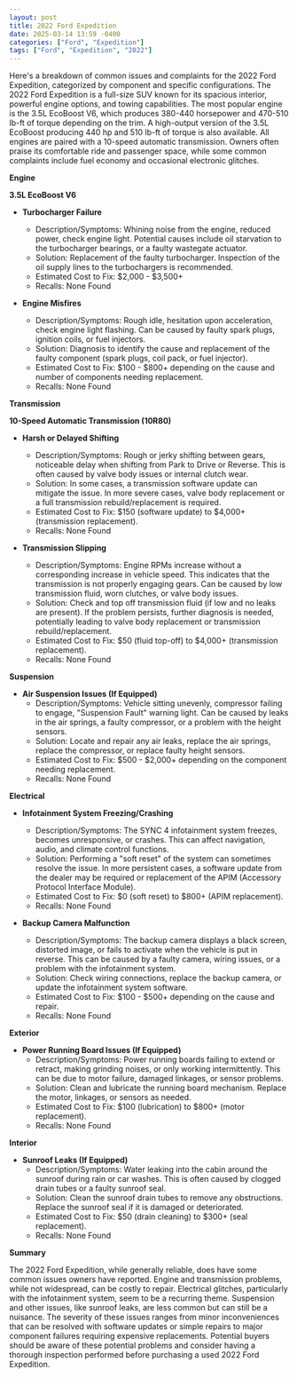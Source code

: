 ```yaml
---
layout: post
title: 2022 Ford Expedition
date: 2025-03-14 13:59 -0400
categories: ["Ford", "Expedition"]
tags: ["Ford", "Expedition", "2022"]
---
```

Here's a breakdown of common issues and complaints for the 2022 Ford Expedition, categorized by component and specific configurations. The 2022 Ford Expedition is a full-size SUV known for its spacious interior, powerful engine options, and towing capabilities. The most popular engine is the 3.5L EcoBoost V6, which produces 380-440 horsepower and 470-510 lb-ft of torque depending on the trim. A high-output version of the 3.5L EcoBoost producing 440 hp and 510 lb-ft of torque is also available. All engines are paired with a 10-speed automatic transmission. Owners often praise its comfortable ride and passenger space, while some common complaints include fuel economy and occasional electronic glitches.

**Engine**

**3.5L EcoBoost V6**

*   **Turbocharger Failure**
    *   Description/Symptoms: Whining noise from the engine, reduced power, check engine light. Potential causes include oil starvation to the turbocharger bearings, or a faulty wastegate actuator.
    *   Solution: Replacement of the faulty turbocharger. Inspection of the oil supply lines to the turbochargers is recommended.
    *   Estimated Cost to Fix: $2,000 - $3,500+
    *   Recalls: None Found

*   **Engine Misfires**
    *   Description/Symptoms: Rough idle, hesitation upon acceleration, check engine light flashing. Can be caused by faulty spark plugs, ignition coils, or fuel injectors.
    *   Solution: Diagnosis to identify the cause and replacement of the faulty component (spark plugs, coil pack, or fuel injector).
    *   Estimated Cost to Fix: $100 - $800+ depending on the cause and number of components needing replacement.
    *   Recalls: None Found

**Transmission**

**10-Speed Automatic Transmission (10R80)**

*   **Harsh or Delayed Shifting**
    *   Description/Symptoms: Rough or jerky shifting between gears, noticeable delay when shifting from Park to Drive or Reverse. This is often caused by valve body issues or internal clutch wear.
    *   Solution: In some cases, a transmission software update can mitigate the issue. In more severe cases, valve body replacement or a full transmission rebuild/replacement is required.
    *   Estimated Cost to Fix: $150 (software update) to $4,000+ (transmission replacement).
    *   Recalls: None Found

*   **Transmission Slipping**
    *   Description/Symptoms: Engine RPMs increase without a corresponding increase in vehicle speed. This indicates that the transmission is not properly engaging gears. Can be caused by low transmission fluid, worn clutches, or valve body issues.
    *   Solution: Check and top off transmission fluid (if low and no leaks are present). If the problem persists, further diagnosis is needed, potentially leading to valve body replacement or transmission rebuild/replacement.
    *   Estimated Cost to Fix: $50 (fluid top-off) to $4,000+ (transmission replacement).
    *   Recalls: None Found

**Suspension**

*   **Air Suspension Issues (If Equipped)**
    *   Description/Symptoms: Vehicle sitting unevenly, compressor failing to engage, "Suspension Fault" warning light. Can be caused by leaks in the air springs, a faulty compressor, or a problem with the height sensors.
    *   Solution: Locate and repair any air leaks, replace the air springs, replace the compressor, or replace faulty height sensors.
    *   Estimated Cost to Fix: $500 - $2,000+ depending on the component needing replacement.
    *   Recalls: None Found

**Electrical**

*   **Infotainment System Freezing/Crashing**
    *   Description/Symptoms: The SYNC 4 infotainment system freezes, becomes unresponsive, or crashes. This can affect navigation, audio, and climate control functions.
    *   Solution: Performing a "soft reset" of the system can sometimes resolve the issue. In more persistent cases, a software update from the dealer may be required or replacement of the APIM (Accessory Protocol Interface Module).
    *   Estimated Cost to Fix: $0 (soft reset) to $800+ (APIM replacement).
    *   Recalls: None Found

*   **Backup Camera Malfunction**
    *   Description/Symptoms: The backup camera displays a black screen, distorted image, or fails to activate when the vehicle is put in reverse. This can be caused by a faulty camera, wiring issues, or a problem with the infotainment system.
    *   Solution: Check wiring connections, replace the backup camera, or update the infotainment system software.
    *   Estimated Cost to Fix: $100 - $500+ depending on the cause and repair.
    *   Recalls: None Found

**Exterior**

*   **Power Running Board Issues (If Equipped)**
    *   Description/Symptoms: Power running boards failing to extend or retract, making grinding noises, or only working intermittently. This can be due to motor failure, damaged linkages, or sensor problems.
    *   Solution: Clean and lubricate the running board mechanism. Replace the motor, linkages, or sensors as needed.
    *   Estimated Cost to Fix: $100 (lubrication) to $800+ (motor replacement).
    *   Recalls: None Found

**Interior**

*   **Sunroof Leaks (If Equipped)**
    *   Description/Symptoms: Water leaking into the cabin around the sunroof during rain or car washes. This is often caused by clogged drain tubes or a faulty sunroof seal.
    *   Solution: Clean the sunroof drain tubes to remove any obstructions. Replace the sunroof seal if it is damaged or deteriorated.
    *   Estimated Cost to Fix: $50 (drain cleaning) to $300+ (seal replacement).
    *   Recalls: None Found

**Summary**

The 2022 Ford Expedition, while generally reliable, does have some common issues owners have reported. Engine and transmission problems, while not widespread, can be costly to repair. Electrical glitches, particularly with the infotainment system, seem to be a recurring theme. Suspension and other issues, like sunroof leaks, are less common but can still be a nuisance. The severity of these issues ranges from minor inconveniences that can be resolved with software updates or simple repairs to major component failures requiring expensive replacements. Potential buyers should be aware of these potential problems and consider having a thorough inspection performed before purchasing a used 2022 Ford Expedition.

